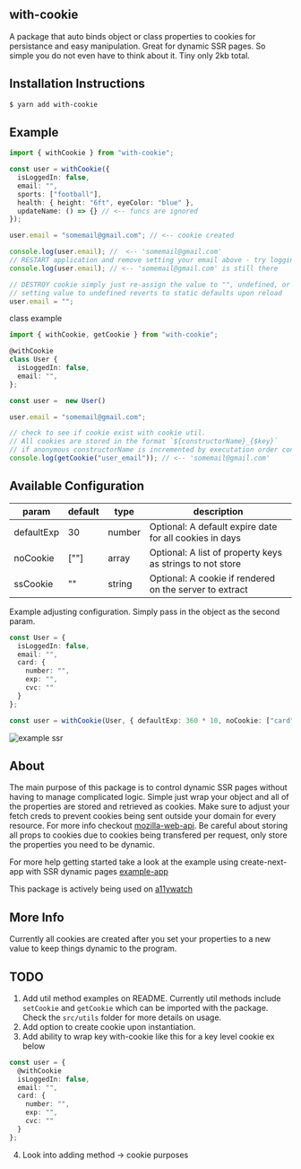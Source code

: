 ## with-cookie

A package that auto binds object or class properties to cookies for persistance and easy manipulation. Great for dynamic SSR pages. So simple you do not even have to think about it. Tiny only 2kb total.

## Installation Instructions

```bash
$ yarn add with-cookie
```

## Example

```typescript
import { withCookie } from "with-cookie";

const user = withCookie({
  isLoggedIn: false,
  email: "",
  sports: ["football"],
  health: { height: "6ft", eyeColor: "blue" },
  updateName: () => {} // <-- funcs are ignored
});

user.email = "somemail@gmail.com"; // <-- cookie created

console.log(user.email); //  <-- 'somemail@gmail.com'
// RESTART application and remove setting your email above - try logging the same property
console.log(user.email); // <-- 'somemail@gmail.com' is still there

// DESTROY cookie simply just re-assign the value to "", undefined, or delete obj.key.
// setting value to undefined reverts to static defaults upon reload
user.email = "";
```

class example

```typescript
import { withCookie, getCookie } from "with-cookie";

@withCookie
class User {
  isLoggedIn: false,
  email: "",
};

const user =  new User()

user.email = "somemail@gmail.com";

// check to see if cookie exist with cookie util.
// All cookies are stored in the format `${constructorName}_{$key}`
// if anonymous constructorName is incremented by executation order constructorName1, constructorName2, etc
console.log(getCookie("user_email")); // <-- 'somemail@gmail.com'

```

## Available Configuration

| param      | default | type   | description                                               |
| ---------- | ------- | ------ | --------------------------------------------------------- |
| defaultExp | 30      | number | Optional: A default expire date for all cookies in days   |
| noCookie   | [""]    | array  | Optional: A list of property keys as strings to not store |
| ssCookie   | ""      | string | Optional: A cookie if rendered on the server to extract   |

Example adjusting configuration. Simply pass in the object as the second param.

```typescript
const User = {
  isLoggedIn: false,
  email: "",
  card: {
    number: "",
    exp: "",
    cvc: ""
  }
};

const user = withCookie(User, { defaultExp: 360 * 10, noCookie: ["card"] });
```

![example ssr](https://j.gifs.com/ZYDEZv.gif)

## About

The main purpose of this package is to control dynamic SSR pages without having to manage complicated logic. Simple just wrap your object and all of the properties are stored and retrieved as cookies. Make sure to adjust your fetch creds to prevent cookies being sent outside your domain for every resource. For more info checkout [mozilla-web-api](https://developer.mozilla.org/en-US/docs/Web/API/WindowOrWorkerGlobalScope/fetch#Parameters). Be careful about storing all props to cookies due to cookies being transfered per request, only store the properties you need to be dynamic.

For more help getting started take a look at the example using create-next-app with SSR dynamic pages [example-app](https://github.com/A11yWatch/with-cookie-example)

This package is actively being used on [a11ywatch](https://www.a11ywatch.com)

## More Info

Currently all cookies are created after you set your properties to a new value to keep things dynamic to the program.

## TODO

1. Add util method examples on README. Currently util methods include `setCookie` and `getCookie` which can be imported with the package. Check the `src/utils` folder for more details on usage.
2. Add option to create cookie upon instantiation.
3. Add ability to wrap key with-cookie like this for a key level cookie ex below

```typescript
const user = {
  @withCookie
  isLoggedIn: false,
  email: "",
  card: {
    number: "",
    exp: "",
    cvc: ""
  }
};

```

4. Look into adding method -> cookie purposes
